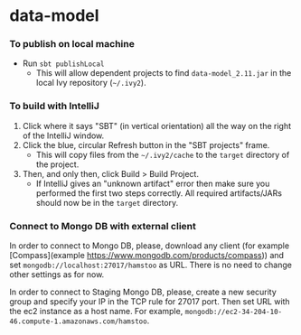 # data-model
### To publish on local machine
* Run `sbt publishLocal`
  * This will allow dependent projects to find `data-model_2.11.jar` in the local Ivy repository (`~/.ivy2`).

### To build with IntelliJ
1. Click where it says "SBT" (in vertical orientation) all the way on the right of the IntelliJ window.
2. Click the blue, circular Refresh button in the "SBT projects" frame.
    * This will copy files from the `~/.ivy2/cache` to the `target` directory of the project. 
3. Then, and only then, click Build > Build Project.
    * If IntelliJ gives an "unknown artifact" error then make sure you performed the first two steps correctly.  All required artifacts/JARs should now be in the `target` directory.

### Connect to Mongo DB with external client
In order to connect to Mongo DB, please, download any client (for example [Compass](example https://www.mongodb.com/products/compass)) and set `mongodb://localhost:27017/hamstoo` as URL. There is no need to change other settings as for now.

In order to connect to Staging Mongo DB, please, create a new security group and specify your IP in the TCP rule for 27017 port. Then set URL with the ec2 instance as a host name. For example, `mongodb://ec2-34-204-10-46.compute-1.amazonaws.com/hamstoo`.
